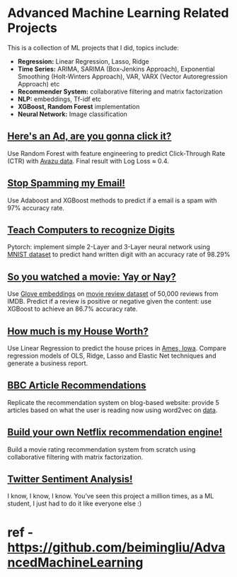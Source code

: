# Advanced Machine Learning Related Projects

This is a collection of ML projects that I did, topics include:
+ <b>Regression:</b> Linear Regression, Lasso, Ridge
+ <b>Time Series:</b> ARIMA, SARIMA (Box-Jenkins Approach), Exponential Smoothing (Holt-Winters Approach), VAR, VARX (Vector Autoregression Approach) etc
+ <b>Recommender System:</b> collaborative filtering and matrix factorization
+ <b>NLP:</b> embeddings, Tf-idf etc
+ <b>XGBoost, Random Forest</b> implementation
+ <b>Neural Network:</b> Image classification


## [Here's an Ad, are you gonna click it?](CTR%20Prediction)
Use Random Forest with feature engineering to predict Click-Through Rate (CTR) with [Avazu data](https://www.kaggle.com/c/avazu-ctr-prediction). Final result with Log Loss ≈ 0.4.


## [Stop Spamming my Email!](Spam)
Use Adaboost and XGBoost methods to predict if a email is a spam with 97% accuracy rate.


## [Teach Computers to recognize Digits](NN%20MNIST%20dataset)
Pytorch: implement simple 2-Layer and 3-Layer neural network using [MNIST dataset](http://yann.lecun.com/exdb/mnist/) to predict hand written digit with an accuracy rate of 98.29%


## [So you watched a movie: Yay or Nay? ](Movie%20Review%20Sentiment%20Analysis)
Use [Glove embeddings](https://nlp.stanford.edu/projects/glove/) on [movie review dataset](http://ai.stanford.edu/~amaas/data/sentiment/) of 50,000 reviews from IMDB. Predict if a review is positive or negative given the content: use XGBoost to achieve an 86.7% accuracy rate.

## [How much is my House Worth?](House%20Price)
Use Linear Regression to predict the house prices in [Ames, Iowa](https://www.kaggle.com/c/house-prices-advanced-regression-techniques). Compare regression models of OLS, Ridge, Lasso and Elastic Net techniques and generate a business report.

## [BBC Article Recommendations](BBC%20Article%20Recommendations)
Replicate the recommendation system on blog-based website: provide 5 articles based on what the user is reading now using word2vec on [data](w).

## [Build your own Netflix recommendation engine!](Recommender%20System)
Build a movie rating recommendation system from scratch using collaborative filtering with matrix factorization.

## [Twitter Sentiment Analysis!](Twitter%20Sentiment)
I know, I know, I know. You've seen this project a million times, as a ML student, I just had to do it like everyone else :)

# ref - https://github.com/beimingliu/AdvancedMachineLearning
